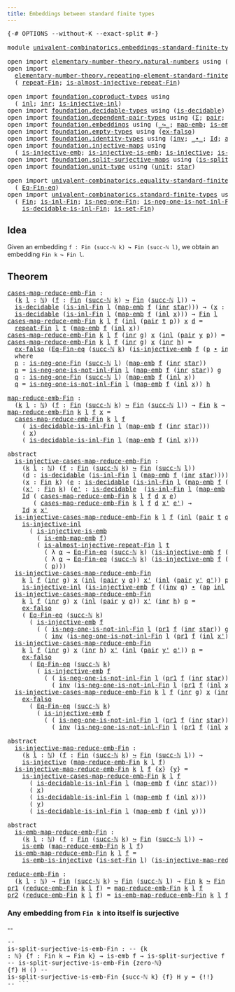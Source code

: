 ```yaml
---
title: Embeddings between standard finite types
---
```


<pre class="Agda"><a id="66" class="Symbol">{-#</a> <a id="70" class="Keyword">OPTIONS</a> <a id="78" class="Pragma">--without-K</a> <a id="90" class="Pragma">--exact-split</a> <a id="104" class="Symbol">#-}</a>

<a id="109" class="Keyword">module</a> <a id="116" href="univalent-combinatorics.embeddings-standard-finite-types.html" class="Module">univalent-combinatorics.embeddings-standard-finite-types</a> <a id="173" class="Keyword">where</a>

<a id="180" class="Keyword">open</a> <a id="185" class="Keyword">import</a> <a id="192" href="elementary-number-theory.natural-numbers.html" class="Module">elementary-number-theory.natural-numbers</a> <a id="233" class="Keyword">using</a> <a id="239" class="Symbol">(</a><a id="240" href="elementary-number-theory.natural-numbers.html#1548" class="Datatype">ℕ</a><a id="241" class="Symbol">;</a> <a id="243" href="elementary-number-theory.natural-numbers.html#1569" class="InductiveConstructor">zero-ℕ</a><a id="249" class="Symbol">;</a> <a id="251" href="elementary-number-theory.natural-numbers.html#1582" class="InductiveConstructor">succ-ℕ</a><a id="257" class="Symbol">)</a>
<a id="259" class="Keyword">open</a> <a id="264" class="Keyword">import</a>
  <a id="273" href="elementary-number-theory.repeating-element-standard-finite-type.html" class="Module">elementary-number-theory.repeating-element-standard-finite-type</a> <a id="337" class="Keyword">using</a>
  <a id="345" class="Symbol">(</a> <a id="347" href="elementary-number-theory.repeating-element-standard-finite-type.html#724" class="Function">repeat-Fin</a><a id="357" class="Symbol">;</a> <a id="359" href="elementary-number-theory.repeating-element-standard-finite-type.html#1011" class="Function">is-almost-injective-repeat-Fin</a><a id="389" class="Symbol">)</a>

<a id="392" class="Keyword">open</a> <a id="397" class="Keyword">import</a> <a id="404" href="foundation.coproduct-types.html" class="Module">foundation.coproduct-types</a> <a id="431" class="Keyword">using</a>
  <a id="439" class="Symbol">(</a> <a id="441" href="foundation.coproduct-types.html#1249" class="InductiveConstructor">inl</a><a id="444" class="Symbol">;</a> <a id="446" href="foundation.coproduct-types.html#1267" class="InductiveConstructor">inr</a><a id="449" class="Symbol">;</a> <a id="451" href="foundation.coproduct-types.html#2375" class="Function">is-injective-inl</a><a id="467" class="Symbol">)</a>
<a id="469" class="Keyword">open</a> <a id="474" class="Keyword">import</a> <a id="481" href="foundation.decidable-types.html" class="Module">foundation.decidable-types</a> <a id="508" class="Keyword">using</a> <a id="514" class="Symbol">(</a><a id="515" href="foundation.decidable-types.html#1915" class="Function">is-decidable</a><a id="527" class="Symbol">)</a>
<a id="529" class="Keyword">open</a> <a id="534" class="Keyword">import</a> <a id="541" href="foundation.dependent-pair-types.html" class="Module">foundation.dependent-pair-types</a> <a id="573" class="Keyword">using</a> <a id="579" class="Symbol">(</a><a id="580" href="foundation-core.dependent-pair-types.html#515" class="Record">Σ</a><a id="581" class="Symbol">;</a> <a id="583" href="foundation-core.dependent-pair-types.html#588" class="InductiveConstructor">pair</a><a id="587" class="Symbol">;</a> <a id="589" href="foundation-core.dependent-pair-types.html#605" class="Field">pr1</a><a id="592" class="Symbol">;</a> <a id="594" href="foundation-core.dependent-pair-types.html#617" class="Field">pr2</a><a id="597" class="Symbol">)</a>
<a id="599" class="Keyword">open</a> <a id="604" class="Keyword">import</a> <a id="611" href="foundation.embeddings.html" class="Module">foundation.embeddings</a> <a id="633" class="Keyword">using</a> <a id="639" class="Symbol">(</a><a id="640" href="foundation-core.embeddings.html#1074" class="Function Operator">_↪_</a><a id="643" class="Symbol">;</a> <a id="645" href="foundation-core.embeddings.html#1217" class="Function">map-emb</a><a id="652" class="Symbol">;</a> <a id="654" href="foundation-core.embeddings.html#1264" class="Function">is-emb-map-emb</a><a id="668" class="Symbol">;</a> <a id="670" href="foundation-core.embeddings.html#992" class="Function">is-emb</a><a id="676" class="Symbol">)</a>
<a id="678" class="Keyword">open</a> <a id="683" class="Keyword">import</a> <a id="690" href="foundation.empty-types.html" class="Module">foundation.empty-types</a> <a id="713" class="Keyword">using</a> <a id="719" class="Symbol">(</a><a id="720" href="foundation-core.empty-types.html#1160" class="Function">ex-falso</a><a id="728" class="Symbol">)</a>
<a id="730" class="Keyword">open</a> <a id="735" class="Keyword">import</a> <a id="742" href="foundation.identity-types.html" class="Module">foundation.identity-types</a> <a id="768" class="Keyword">using</a> <a id="774" class="Symbol">(</a><a id="775" href="foundation-core.identity-types.html#2729" class="Function">inv</a><a id="778" class="Symbol">;</a> <a id="780" href="foundation-core.identity-types.html#2425" class="Function Operator">_∙_</a><a id="783" class="Symbol">;</a> <a id="785" href="foundation-core.identity-types.html#1767" class="Datatype">Id</a><a id="787" class="Symbol">;</a> <a id="789" href="foundation-core.identity-types.html#4003" class="Function">ap</a><a id="791" class="Symbol">)</a>
<a id="793" class="Keyword">open</a> <a id="798" class="Keyword">import</a> <a id="805" href="foundation.injective-maps.html" class="Module">foundation.injective-maps</a> <a id="831" class="Keyword">using</a>
  <a id="839" class="Symbol">(</a> <a id="841" href="foundation.injective-maps.html#3927" class="Function">is-injective-emb</a><a id="857" class="Symbol">;</a> <a id="859" href="foundation.injective-maps.html#3789" class="Function">is-injective-is-emb</a><a id="878" class="Symbol">;</a> <a id="880" href="foundation.injective-maps.html#1453" class="Function">is-injective</a><a id="892" class="Symbol">;</a> <a id="894" href="foundation.injective-maps.html#4730" class="Function">is-emb-is-injective</a><a id="913" class="Symbol">)</a>
<a id="915" class="Keyword">open</a> <a id="920" class="Keyword">import</a> <a id="927" href="foundation.split-surjective-maps.html" class="Module">foundation.split-surjective-maps</a> <a id="960" class="Keyword">using</a> <a id="966" class="Symbol">(</a><a id="967" href="foundation.split-surjective-maps.html#983" class="Function">is-split-surjective</a><a id="986" class="Symbol">)</a>
<a id="988" class="Keyword">open</a> <a id="993" class="Keyword">import</a> <a id="1000" href="foundation.unit-type.html" class="Module">foundation.unit-type</a> <a id="1021" class="Keyword">using</a> <a id="1027" class="Symbol">(</a><a id="1028" href="foundation.unit-type.html#1084" class="Datatype">unit</a><a id="1032" class="Symbol">;</a> <a id="1034" href="foundation.unit-type.html#1108" class="InductiveConstructor">star</a><a id="1038" class="Symbol">)</a>

<a id="1041" class="Keyword">open</a> <a id="1046" class="Keyword">import</a> <a id="1053" href="univalent-combinatorics.equality-standard-finite-types.html" class="Module">univalent-combinatorics.equality-standard-finite-types</a> <a id="1108" class="Keyword">using</a>
  <a id="1116" class="Symbol">(</a> <a id="1118" href="univalent-combinatorics.equality-standard-finite-types.html#2358" class="Function">Eq-Fin-eq</a><a id="1127" class="Symbol">)</a>
<a id="1129" class="Keyword">open</a> <a id="1134" class="Keyword">import</a> <a id="1141" href="univalent-combinatorics.standard-finite-types.html" class="Module">univalent-combinatorics.standard-finite-types</a> <a id="1187" class="Keyword">using</a>
  <a id="1195" class="Symbol">(</a> <a id="1197" href="univalent-combinatorics.standard-finite-types.html#2392" class="Function">Fin</a><a id="1200" class="Symbol">;</a> <a id="1202" href="univalent-combinatorics.standard-finite-types.html#2982" class="Function">is-inl-Fin</a><a id="1212" class="Symbol">;</a> <a id="1214" href="univalent-combinatorics.standard-finite-types.html#2776" class="Function">is-neg-one-Fin</a><a id="1228" class="Symbol">;</a> <a id="1230" href="univalent-combinatorics.standard-finite-types.html#3080" class="Function">is-neg-one-is-not-inl-Fin</a><a id="1255" class="Symbol">;</a>
    <a id="1261" href="univalent-combinatorics.standard-finite-types.html#3801" class="Function">is-decidable-is-inl-Fin</a><a id="1284" class="Symbol">;</a> <a id="1286" href="univalent-combinatorics.standard-finite-types.html#2441" class="Function">is-set-Fin</a><a id="1296" class="Symbol">)</a>
</pre>
## Idea

Given an embedding `f : Fin (succ-ℕ k) ↪ Fin (succ-ℕ l)`, we obtain an embedding `Fin k ↪ Fin l`.

## Theorem

<pre class="Agda"><a id="cases-map-reduce-emb-Fin"></a><a id="1431" href="univalent-combinatorics.embeddings-standard-finite-types.html#1431" class="Function">cases-map-reduce-emb-Fin</a> <a id="1456" class="Symbol">:</a>
  <a id="1460" class="Symbol">(</a><a id="1461" href="univalent-combinatorics.embeddings-standard-finite-types.html#1461" class="Bound">k</a> <a id="1463" href="univalent-combinatorics.embeddings-standard-finite-types.html#1463" class="Bound">l</a> <a id="1465" class="Symbol">:</a> <a id="1467" href="elementary-number-theory.natural-numbers.html#1548" class="Datatype">ℕ</a><a id="1468" class="Symbol">)</a> <a id="1470" class="Symbol">(</a><a id="1471" href="univalent-combinatorics.embeddings-standard-finite-types.html#1471" class="Bound">f</a> <a id="1473" class="Symbol">:</a> <a id="1475" href="univalent-combinatorics.standard-finite-types.html#2392" class="Function">Fin</a> <a id="1479" class="Symbol">(</a><a id="1480" href="elementary-number-theory.natural-numbers.html#1582" class="InductiveConstructor">succ-ℕ</a> <a id="1487" href="univalent-combinatorics.embeddings-standard-finite-types.html#1461" class="Bound">k</a><a id="1488" class="Symbol">)</a> <a id="1490" href="foundation-core.embeddings.html#1074" class="Function Operator">↪</a> <a id="1492" href="univalent-combinatorics.standard-finite-types.html#2392" class="Function">Fin</a> <a id="1496" class="Symbol">(</a><a id="1497" href="elementary-number-theory.natural-numbers.html#1582" class="InductiveConstructor">succ-ℕ</a> <a id="1504" href="univalent-combinatorics.embeddings-standard-finite-types.html#1463" class="Bound">l</a><a id="1505" class="Symbol">))</a> <a id="1508" class="Symbol">→</a>
  <a id="1512" href="foundation.decidable-types.html#1915" class="Function">is-decidable</a> <a id="1525" class="Symbol">(</a><a id="1526" href="univalent-combinatorics.standard-finite-types.html#2982" class="Function">is-inl-Fin</a> <a id="1537" href="univalent-combinatorics.embeddings-standard-finite-types.html#1463" class="Bound">l</a> <a id="1539" class="Symbol">(</a><a id="1540" href="foundation-core.embeddings.html#1217" class="Function">map-emb</a> <a id="1548" href="univalent-combinatorics.embeddings-standard-finite-types.html#1471" class="Bound">f</a> <a id="1550" class="Symbol">(</a><a id="1551" href="foundation.coproduct-types.html#1267" class="InductiveConstructor">inr</a> <a id="1555" href="foundation.unit-type.html#1108" class="InductiveConstructor">star</a><a id="1559" class="Symbol">)))</a> <a id="1563" class="Symbol">→</a> <a id="1565" class="Symbol">(</a><a id="1566" href="univalent-combinatorics.embeddings-standard-finite-types.html#1566" class="Bound">x</a> <a id="1568" class="Symbol">:</a> <a id="1570" href="univalent-combinatorics.standard-finite-types.html#2392" class="Function">Fin</a> <a id="1574" href="univalent-combinatorics.embeddings-standard-finite-types.html#1461" class="Bound">k</a><a id="1575" class="Symbol">)</a> <a id="1577" class="Symbol">→</a>
  <a id="1581" href="foundation.decidable-types.html#1915" class="Function">is-decidable</a> <a id="1594" class="Symbol">(</a><a id="1595" href="univalent-combinatorics.standard-finite-types.html#2982" class="Function">is-inl-Fin</a> <a id="1606" href="univalent-combinatorics.embeddings-standard-finite-types.html#1463" class="Bound">l</a> <a id="1608" class="Symbol">(</a><a id="1609" href="foundation-core.embeddings.html#1217" class="Function">map-emb</a> <a id="1617" href="univalent-combinatorics.embeddings-standard-finite-types.html#1471" class="Bound">f</a> <a id="1619" class="Symbol">(</a><a id="1620" href="foundation.coproduct-types.html#1249" class="InductiveConstructor">inl</a> <a id="1624" href="univalent-combinatorics.embeddings-standard-finite-types.html#1566" class="Bound">x</a><a id="1625" class="Symbol">)))</a> <a id="1629" class="Symbol">→</a> <a id="1631" href="univalent-combinatorics.standard-finite-types.html#2392" class="Function">Fin</a> <a id="1635" href="univalent-combinatorics.embeddings-standard-finite-types.html#1463" class="Bound">l</a>
<a id="1637" href="univalent-combinatorics.embeddings-standard-finite-types.html#1431" class="Function">cases-map-reduce-emb-Fin</a> <a id="1662" href="univalent-combinatorics.embeddings-standard-finite-types.html#1662" class="Bound">k</a> <a id="1664" href="univalent-combinatorics.embeddings-standard-finite-types.html#1664" class="Bound">l</a> <a id="1666" href="univalent-combinatorics.embeddings-standard-finite-types.html#1666" class="Bound">f</a> <a id="1668" class="Symbol">(</a><a id="1669" href="foundation.coproduct-types.html#1249" class="InductiveConstructor">inl</a> <a id="1673" class="Symbol">(</a><a id="1674" href="foundation-core.dependent-pair-types.html#588" class="InductiveConstructor">pair</a> <a id="1679" href="univalent-combinatorics.embeddings-standard-finite-types.html#1679" class="Bound">t</a> <a id="1681" href="univalent-combinatorics.embeddings-standard-finite-types.html#1681" class="Bound">p</a><a id="1682" class="Symbol">))</a> <a id="1685" href="univalent-combinatorics.embeddings-standard-finite-types.html#1685" class="Bound">x</a> <a id="1687" href="univalent-combinatorics.embeddings-standard-finite-types.html#1687" class="Bound">d</a> <a id="1689" class="Symbol">=</a>
  <a id="1693" href="elementary-number-theory.repeating-element-standard-finite-type.html#724" class="Function">repeat-Fin</a> <a id="1704" href="univalent-combinatorics.embeddings-standard-finite-types.html#1664" class="Bound">l</a> <a id="1706" href="univalent-combinatorics.embeddings-standard-finite-types.html#1679" class="Bound">t</a> <a id="1708" class="Symbol">(</a><a id="1709" href="foundation-core.embeddings.html#1217" class="Function">map-emb</a> <a id="1717" href="univalent-combinatorics.embeddings-standard-finite-types.html#1666" class="Bound">f</a> <a id="1719" class="Symbol">(</a><a id="1720" href="foundation.coproduct-types.html#1249" class="InductiveConstructor">inl</a> <a id="1724" href="univalent-combinatorics.embeddings-standard-finite-types.html#1685" class="Bound">x</a><a id="1725" class="Symbol">))</a>
<a id="1728" href="univalent-combinatorics.embeddings-standard-finite-types.html#1431" class="Function">cases-map-reduce-emb-Fin</a> <a id="1753" href="univalent-combinatorics.embeddings-standard-finite-types.html#1753" class="Bound">k</a> <a id="1755" href="univalent-combinatorics.embeddings-standard-finite-types.html#1755" class="Bound">l</a> <a id="1757" href="univalent-combinatorics.embeddings-standard-finite-types.html#1757" class="Bound">f</a> <a id="1759" class="Symbol">(</a><a id="1760" href="foundation.coproduct-types.html#1267" class="InductiveConstructor">inr</a> <a id="1764" href="univalent-combinatorics.embeddings-standard-finite-types.html#1764" class="Bound">g</a><a id="1765" class="Symbol">)</a> <a id="1767" href="univalent-combinatorics.embeddings-standard-finite-types.html#1767" class="Bound">x</a> <a id="1769" class="Symbol">(</a><a id="1770" href="foundation.coproduct-types.html#1249" class="InductiveConstructor">inl</a> <a id="1774" class="Symbol">(</a><a id="1775" href="foundation-core.dependent-pair-types.html#588" class="InductiveConstructor">pair</a> <a id="1780" href="univalent-combinatorics.embeddings-standard-finite-types.html#1780" class="Bound">y</a> <a id="1782" href="univalent-combinatorics.embeddings-standard-finite-types.html#1782" class="Bound">p</a><a id="1783" class="Symbol">))</a> <a id="1786" class="Symbol">=</a> <a id="1788" href="univalent-combinatorics.embeddings-standard-finite-types.html#1780" class="Bound">y</a>
<a id="1790" href="univalent-combinatorics.embeddings-standard-finite-types.html#1431" class="Function">cases-map-reduce-emb-Fin</a> <a id="1815" href="univalent-combinatorics.embeddings-standard-finite-types.html#1815" class="Bound">k</a> <a id="1817" href="univalent-combinatorics.embeddings-standard-finite-types.html#1817" class="Bound">l</a> <a id="1819" href="univalent-combinatorics.embeddings-standard-finite-types.html#1819" class="Bound">f</a> <a id="1821" class="Symbol">(</a><a id="1822" href="foundation.coproduct-types.html#1267" class="InductiveConstructor">inr</a> <a id="1826" href="univalent-combinatorics.embeddings-standard-finite-types.html#1826" class="Bound">g</a><a id="1827" class="Symbol">)</a> <a id="1829" href="univalent-combinatorics.embeddings-standard-finite-types.html#1829" class="Bound">x</a> <a id="1831" class="Symbol">(</a><a id="1832" href="foundation.coproduct-types.html#1267" class="InductiveConstructor">inr</a> <a id="1836" href="univalent-combinatorics.embeddings-standard-finite-types.html#1836" class="Bound">h</a><a id="1837" class="Symbol">)</a> <a id="1839" class="Symbol">=</a>
  <a id="1843" href="foundation-core.empty-types.html#1160" class="Function">ex-falso</a> <a id="1852" class="Symbol">(</a><a id="1853" href="univalent-combinatorics.equality-standard-finite-types.html#2358" class="Function">Eq-Fin-eq</a> <a id="1863" class="Symbol">(</a><a id="1864" href="elementary-number-theory.natural-numbers.html#1582" class="InductiveConstructor">succ-ℕ</a> <a id="1871" href="univalent-combinatorics.embeddings-standard-finite-types.html#1815" class="Bound">k</a><a id="1872" class="Symbol">)</a> <a id="1874" class="Symbol">(</a><a id="1875" href="foundation.injective-maps.html#3927" class="Function">is-injective-emb</a> <a id="1892" href="univalent-combinatorics.embeddings-standard-finite-types.html#1819" class="Bound">f</a> <a id="1894" class="Symbol">(</a><a id="1895" href="univalent-combinatorics.embeddings-standard-finite-types.html#1918" class="Function">p</a> <a id="1897" href="foundation-core.identity-types.html#2425" class="Function Operator">∙</a> <a id="1899" href="foundation-core.identity-types.html#2729" class="Function">inv</a> <a id="1903" href="univalent-combinatorics.embeddings-standard-finite-types.html#2032" class="Function">q</a><a id="1904" class="Symbol">)))</a>
  <a id="1910" class="Keyword">where</a>
  <a id="1918" href="univalent-combinatorics.embeddings-standard-finite-types.html#1918" class="Function">p</a> <a id="1920" class="Symbol">:</a> <a id="1922" href="univalent-combinatorics.standard-finite-types.html#2776" class="Function">is-neg-one-Fin</a> <a id="1937" class="Symbol">(</a><a id="1938" href="elementary-number-theory.natural-numbers.html#1582" class="InductiveConstructor">succ-ℕ</a> <a id="1945" href="univalent-combinatorics.embeddings-standard-finite-types.html#1817" class="Bound">l</a><a id="1946" class="Symbol">)</a> <a id="1948" class="Symbol">(</a><a id="1949" href="foundation-core.embeddings.html#1217" class="Function">map-emb</a> <a id="1957" href="univalent-combinatorics.embeddings-standard-finite-types.html#1819" class="Bound">f</a> <a id="1959" class="Symbol">(</a><a id="1960" href="foundation.coproduct-types.html#1267" class="InductiveConstructor">inr</a> <a id="1964" href="foundation.unit-type.html#1108" class="InductiveConstructor">star</a><a id="1968" class="Symbol">))</a>
  <a id="1973" href="univalent-combinatorics.embeddings-standard-finite-types.html#1918" class="Function">p</a> <a id="1975" class="Symbol">=</a> <a id="1977" href="univalent-combinatorics.standard-finite-types.html#3080" class="Function">is-neg-one-is-not-inl-Fin</a> <a id="2003" href="univalent-combinatorics.embeddings-standard-finite-types.html#1817" class="Bound">l</a> <a id="2005" class="Symbol">(</a><a id="2006" href="foundation-core.embeddings.html#1217" class="Function">map-emb</a> <a id="2014" href="univalent-combinatorics.embeddings-standard-finite-types.html#1819" class="Bound">f</a> <a id="2016" class="Symbol">(</a><a id="2017" href="foundation.coproduct-types.html#1267" class="InductiveConstructor">inr</a> <a id="2021" href="foundation.unit-type.html#1108" class="InductiveConstructor">star</a><a id="2025" class="Symbol">))</a> <a id="2028" href="univalent-combinatorics.embeddings-standard-finite-types.html#1826" class="Bound">g</a>
  <a id="2032" href="univalent-combinatorics.embeddings-standard-finite-types.html#2032" class="Function">q</a> <a id="2034" class="Symbol">:</a> <a id="2036" href="univalent-combinatorics.standard-finite-types.html#2776" class="Function">is-neg-one-Fin</a> <a id="2051" class="Symbol">(</a><a id="2052" href="elementary-number-theory.natural-numbers.html#1582" class="InductiveConstructor">succ-ℕ</a> <a id="2059" href="univalent-combinatorics.embeddings-standard-finite-types.html#1817" class="Bound">l</a><a id="2060" class="Symbol">)</a> <a id="2062" class="Symbol">(</a><a id="2063" href="foundation-core.embeddings.html#1217" class="Function">map-emb</a> <a id="2071" href="univalent-combinatorics.embeddings-standard-finite-types.html#1819" class="Bound">f</a> <a id="2073" class="Symbol">(</a><a id="2074" href="foundation.coproduct-types.html#1249" class="InductiveConstructor">inl</a> <a id="2078" href="univalent-combinatorics.embeddings-standard-finite-types.html#1829" class="Bound">x</a><a id="2079" class="Symbol">))</a>
  <a id="2084" href="univalent-combinatorics.embeddings-standard-finite-types.html#2032" class="Function">q</a> <a id="2086" class="Symbol">=</a> <a id="2088" href="univalent-combinatorics.standard-finite-types.html#3080" class="Function">is-neg-one-is-not-inl-Fin</a> <a id="2114" href="univalent-combinatorics.embeddings-standard-finite-types.html#1817" class="Bound">l</a> <a id="2116" class="Symbol">(</a><a id="2117" href="foundation-core.embeddings.html#1217" class="Function">map-emb</a> <a id="2125" href="univalent-combinatorics.embeddings-standard-finite-types.html#1819" class="Bound">f</a> <a id="2127" class="Symbol">(</a><a id="2128" href="foundation.coproduct-types.html#1249" class="InductiveConstructor">inl</a> <a id="2132" href="univalent-combinatorics.embeddings-standard-finite-types.html#1829" class="Bound">x</a><a id="2133" class="Symbol">))</a> <a id="2136" href="univalent-combinatorics.embeddings-standard-finite-types.html#1836" class="Bound">h</a>

<a id="map-reduce-emb-Fin"></a><a id="2139" href="univalent-combinatorics.embeddings-standard-finite-types.html#2139" class="Function">map-reduce-emb-Fin</a> <a id="2158" class="Symbol">:</a>
  <a id="2162" class="Symbol">(</a><a id="2163" href="univalent-combinatorics.embeddings-standard-finite-types.html#2163" class="Bound">k</a> <a id="2165" href="univalent-combinatorics.embeddings-standard-finite-types.html#2165" class="Bound">l</a> <a id="2167" class="Symbol">:</a> <a id="2169" href="elementary-number-theory.natural-numbers.html#1548" class="Datatype">ℕ</a><a id="2170" class="Symbol">)</a> <a id="2172" class="Symbol">(</a><a id="2173" href="univalent-combinatorics.embeddings-standard-finite-types.html#2173" class="Bound">f</a> <a id="2175" class="Symbol">:</a> <a id="2177" href="univalent-combinatorics.standard-finite-types.html#2392" class="Function">Fin</a> <a id="2181" class="Symbol">(</a><a id="2182" href="elementary-number-theory.natural-numbers.html#1582" class="InductiveConstructor">succ-ℕ</a> <a id="2189" href="univalent-combinatorics.embeddings-standard-finite-types.html#2163" class="Bound">k</a><a id="2190" class="Symbol">)</a> <a id="2192" href="foundation-core.embeddings.html#1074" class="Function Operator">↪</a> <a id="2194" href="univalent-combinatorics.standard-finite-types.html#2392" class="Function">Fin</a> <a id="2198" class="Symbol">(</a><a id="2199" href="elementary-number-theory.natural-numbers.html#1582" class="InductiveConstructor">succ-ℕ</a> <a id="2206" href="univalent-combinatorics.embeddings-standard-finite-types.html#2165" class="Bound">l</a><a id="2207" class="Symbol">))</a> <a id="2210" class="Symbol">→</a> <a id="2212" href="univalent-combinatorics.standard-finite-types.html#2392" class="Function">Fin</a> <a id="2216" href="univalent-combinatorics.embeddings-standard-finite-types.html#2163" class="Bound">k</a> <a id="2218" class="Symbol">→</a> <a id="2220" href="univalent-combinatorics.standard-finite-types.html#2392" class="Function">Fin</a> <a id="2224" href="univalent-combinatorics.embeddings-standard-finite-types.html#2165" class="Bound">l</a>
<a id="2226" href="univalent-combinatorics.embeddings-standard-finite-types.html#2139" class="Function">map-reduce-emb-Fin</a> <a id="2245" href="univalent-combinatorics.embeddings-standard-finite-types.html#2245" class="Bound">k</a> <a id="2247" href="univalent-combinatorics.embeddings-standard-finite-types.html#2247" class="Bound">l</a> <a id="2249" href="univalent-combinatorics.embeddings-standard-finite-types.html#2249" class="Bound">f</a> <a id="2251" href="univalent-combinatorics.embeddings-standard-finite-types.html#2251" class="Bound">x</a> <a id="2253" class="Symbol">=</a>
  <a id="2257" href="univalent-combinatorics.embeddings-standard-finite-types.html#1431" class="Function">cases-map-reduce-emb-Fin</a> <a id="2282" href="univalent-combinatorics.embeddings-standard-finite-types.html#2245" class="Bound">k</a> <a id="2284" href="univalent-combinatorics.embeddings-standard-finite-types.html#2247" class="Bound">l</a> <a id="2286" href="univalent-combinatorics.embeddings-standard-finite-types.html#2249" class="Bound">f</a>
    <a id="2292" class="Symbol">(</a> <a id="2294" href="univalent-combinatorics.standard-finite-types.html#3801" class="Function">is-decidable-is-inl-Fin</a> <a id="2318" href="univalent-combinatorics.embeddings-standard-finite-types.html#2247" class="Bound">l</a> <a id="2320" class="Symbol">(</a><a id="2321" href="foundation-core.embeddings.html#1217" class="Function">map-emb</a> <a id="2329" href="univalent-combinatorics.embeddings-standard-finite-types.html#2249" class="Bound">f</a> <a id="2331" class="Symbol">(</a><a id="2332" href="foundation.coproduct-types.html#1267" class="InductiveConstructor">inr</a> <a id="2336" href="foundation.unit-type.html#1108" class="InductiveConstructor">star</a><a id="2340" class="Symbol">)))</a>
    <a id="2348" class="Symbol">(</a> <a id="2350" href="univalent-combinatorics.embeddings-standard-finite-types.html#2251" class="Bound">x</a><a id="2351" class="Symbol">)</a>
    <a id="2357" class="Symbol">(</a> <a id="2359" href="univalent-combinatorics.standard-finite-types.html#3801" class="Function">is-decidable-is-inl-Fin</a> <a id="2383" href="univalent-combinatorics.embeddings-standard-finite-types.html#2247" class="Bound">l</a> <a id="2385" class="Symbol">(</a><a id="2386" href="foundation-core.embeddings.html#1217" class="Function">map-emb</a> <a id="2394" href="univalent-combinatorics.embeddings-standard-finite-types.html#2249" class="Bound">f</a> <a id="2396" class="Symbol">(</a><a id="2397" href="foundation.coproduct-types.html#1249" class="InductiveConstructor">inl</a> <a id="2401" href="univalent-combinatorics.embeddings-standard-finite-types.html#2251" class="Bound">x</a><a id="2402" class="Symbol">)))</a>

<a id="2407" class="Keyword">abstract</a>
  <a id="is-injective-cases-map-reduce-emb-Fin"></a><a id="2418" href="univalent-combinatorics.embeddings-standard-finite-types.html#2418" class="Function">is-injective-cases-map-reduce-emb-Fin</a> <a id="2456" class="Symbol">:</a>
    <a id="2462" class="Symbol">(</a><a id="2463" href="univalent-combinatorics.embeddings-standard-finite-types.html#2463" class="Bound">k</a> <a id="2465" href="univalent-combinatorics.embeddings-standard-finite-types.html#2465" class="Bound">l</a> <a id="2467" class="Symbol">:</a> <a id="2469" href="elementary-number-theory.natural-numbers.html#1548" class="Datatype">ℕ</a><a id="2470" class="Symbol">)</a> <a id="2472" class="Symbol">(</a><a id="2473" href="univalent-combinatorics.embeddings-standard-finite-types.html#2473" class="Bound">f</a> <a id="2475" class="Symbol">:</a> <a id="2477" href="univalent-combinatorics.standard-finite-types.html#2392" class="Function">Fin</a> <a id="2481" class="Symbol">(</a><a id="2482" href="elementary-number-theory.natural-numbers.html#1582" class="InductiveConstructor">succ-ℕ</a> <a id="2489" href="univalent-combinatorics.embeddings-standard-finite-types.html#2463" class="Bound">k</a><a id="2490" class="Symbol">)</a> <a id="2492" href="foundation-core.embeddings.html#1074" class="Function Operator">↪</a> <a id="2494" href="univalent-combinatorics.standard-finite-types.html#2392" class="Function">Fin</a> <a id="2498" class="Symbol">(</a><a id="2499" href="elementary-number-theory.natural-numbers.html#1582" class="InductiveConstructor">succ-ℕ</a> <a id="2506" href="univalent-combinatorics.embeddings-standard-finite-types.html#2465" class="Bound">l</a><a id="2507" class="Symbol">))</a>
    <a id="2514" class="Symbol">(</a><a id="2515" href="univalent-combinatorics.embeddings-standard-finite-types.html#2515" class="Bound">d</a> <a id="2517" class="Symbol">:</a> <a id="2519" href="foundation.decidable-types.html#1915" class="Function">is-decidable</a> <a id="2532" class="Symbol">(</a><a id="2533" href="univalent-combinatorics.standard-finite-types.html#2982" class="Function">is-inl-Fin</a> <a id="2544" href="univalent-combinatorics.embeddings-standard-finite-types.html#2465" class="Bound">l</a> <a id="2546" class="Symbol">(</a><a id="2547" href="foundation-core.embeddings.html#1217" class="Function">map-emb</a> <a id="2555" href="univalent-combinatorics.embeddings-standard-finite-types.html#2473" class="Bound">f</a> <a id="2557" class="Symbol">(</a><a id="2558" href="foundation.coproduct-types.html#1267" class="InductiveConstructor">inr</a> <a id="2562" href="foundation.unit-type.html#1108" class="InductiveConstructor">star</a><a id="2566" class="Symbol">))))</a>
    <a id="2575" class="Symbol">(</a><a id="2576" href="univalent-combinatorics.embeddings-standard-finite-types.html#2576" class="Bound">x</a> <a id="2578" class="Symbol">:</a> <a id="2580" href="univalent-combinatorics.standard-finite-types.html#2392" class="Function">Fin</a> <a id="2584" href="univalent-combinatorics.embeddings-standard-finite-types.html#2463" class="Bound">k</a><a id="2585" class="Symbol">)</a> <a id="2587" class="Symbol">(</a><a id="2588" href="univalent-combinatorics.embeddings-standard-finite-types.html#2588" class="Bound">e</a> <a id="2590" class="Symbol">:</a> <a id="2592" href="foundation.decidable-types.html#1915" class="Function">is-decidable</a> <a id="2605" class="Symbol">(</a><a id="2606" href="univalent-combinatorics.standard-finite-types.html#2982" class="Function">is-inl-Fin</a> <a id="2617" href="univalent-combinatorics.embeddings-standard-finite-types.html#2465" class="Bound">l</a> <a id="2619" class="Symbol">(</a><a id="2620" href="foundation-core.embeddings.html#1217" class="Function">map-emb</a> <a id="2628" href="univalent-combinatorics.embeddings-standard-finite-types.html#2473" class="Bound">f</a> <a id="2630" class="Symbol">(</a><a id="2631" href="foundation.coproduct-types.html#1249" class="InductiveConstructor">inl</a> <a id="2635" href="univalent-combinatorics.embeddings-standard-finite-types.html#2576" class="Bound">x</a><a id="2636" class="Symbol">))))</a>
    <a id="2645" class="Symbol">(</a><a id="2646" href="univalent-combinatorics.embeddings-standard-finite-types.html#2646" class="Bound">x&#39;</a> <a id="2649" class="Symbol">:</a> <a id="2651" href="univalent-combinatorics.standard-finite-types.html#2392" class="Function">Fin</a> <a id="2655" href="univalent-combinatorics.embeddings-standard-finite-types.html#2463" class="Bound">k</a><a id="2656" class="Symbol">)</a> <a id="2658" class="Symbol">(</a><a id="2659" href="univalent-combinatorics.embeddings-standard-finite-types.html#2659" class="Bound">e&#39;</a> <a id="2662" class="Symbol">:</a> <a id="2664" href="foundation.decidable-types.html#1915" class="Function">is-decidable</a>  <a id="2678" class="Symbol">(</a><a id="2679" href="univalent-combinatorics.standard-finite-types.html#2982" class="Function">is-inl-Fin</a> <a id="2690" href="univalent-combinatorics.embeddings-standard-finite-types.html#2465" class="Bound">l</a> <a id="2692" class="Symbol">(</a><a id="2693" href="foundation-core.embeddings.html#1217" class="Function">map-emb</a> <a id="2701" href="univalent-combinatorics.embeddings-standard-finite-types.html#2473" class="Bound">f</a> <a id="2703" class="Symbol">(</a><a id="2704" href="foundation.coproduct-types.html#1249" class="InductiveConstructor">inl</a> <a id="2708" href="univalent-combinatorics.embeddings-standard-finite-types.html#2646" class="Bound">x&#39;</a><a id="2710" class="Symbol">))))</a> <a id="2715" class="Symbol">→</a>
    <a id="2721" href="foundation-core.identity-types.html#1767" class="Datatype">Id</a> <a id="2724" class="Symbol">(</a> <a id="2726" href="univalent-combinatorics.embeddings-standard-finite-types.html#1431" class="Function">cases-map-reduce-emb-Fin</a> <a id="2751" href="univalent-combinatorics.embeddings-standard-finite-types.html#2463" class="Bound">k</a> <a id="2753" href="univalent-combinatorics.embeddings-standard-finite-types.html#2465" class="Bound">l</a> <a id="2755" href="univalent-combinatorics.embeddings-standard-finite-types.html#2473" class="Bound">f</a> <a id="2757" href="univalent-combinatorics.embeddings-standard-finite-types.html#2515" class="Bound">d</a> <a id="2759" href="univalent-combinatorics.embeddings-standard-finite-types.html#2576" class="Bound">x</a> <a id="2761" href="univalent-combinatorics.embeddings-standard-finite-types.html#2588" class="Bound">e</a><a id="2762" class="Symbol">)</a>
       <a id="2771" class="Symbol">(</a> <a id="2773" href="univalent-combinatorics.embeddings-standard-finite-types.html#1431" class="Function">cases-map-reduce-emb-Fin</a> <a id="2798" href="univalent-combinatorics.embeddings-standard-finite-types.html#2463" class="Bound">k</a> <a id="2800" href="univalent-combinatorics.embeddings-standard-finite-types.html#2465" class="Bound">l</a> <a id="2802" href="univalent-combinatorics.embeddings-standard-finite-types.html#2473" class="Bound">f</a> <a id="2804" href="univalent-combinatorics.embeddings-standard-finite-types.html#2515" class="Bound">d</a> <a id="2806" href="univalent-combinatorics.embeddings-standard-finite-types.html#2646" class="Bound">x&#39;</a> <a id="2809" href="univalent-combinatorics.embeddings-standard-finite-types.html#2659" class="Bound">e&#39;</a><a id="2811" class="Symbol">)</a> <a id="2813" class="Symbol">→</a>
    <a id="2819" href="foundation-core.identity-types.html#1767" class="Datatype">Id</a> <a id="2822" href="univalent-combinatorics.embeddings-standard-finite-types.html#2576" class="Bound">x</a> <a id="2824" href="univalent-combinatorics.embeddings-standard-finite-types.html#2646" class="Bound">x&#39;</a>
  <a id="2829" href="univalent-combinatorics.embeddings-standard-finite-types.html#2418" class="Function">is-injective-cases-map-reduce-emb-Fin</a> <a id="2867" href="univalent-combinatorics.embeddings-standard-finite-types.html#2867" class="Bound">k</a> <a id="2869" href="univalent-combinatorics.embeddings-standard-finite-types.html#2869" class="Bound">l</a> <a id="2871" href="univalent-combinatorics.embeddings-standard-finite-types.html#2871" class="Bound">f</a> <a id="2873" class="Symbol">(</a><a id="2874" href="foundation.coproduct-types.html#1249" class="InductiveConstructor">inl</a> <a id="2878" class="Symbol">(</a><a id="2879" href="foundation-core.dependent-pair-types.html#588" class="InductiveConstructor">pair</a> <a id="2884" href="univalent-combinatorics.embeddings-standard-finite-types.html#2884" class="Bound">t</a> <a id="2886" href="univalent-combinatorics.embeddings-standard-finite-types.html#2886" class="Bound">q</a><a id="2887" class="Symbol">))</a> <a id="2890" href="univalent-combinatorics.embeddings-standard-finite-types.html#2890" class="Bound">x</a> <a id="2892" href="univalent-combinatorics.embeddings-standard-finite-types.html#2892" class="Bound">e</a> <a id="2894" href="univalent-combinatorics.embeddings-standard-finite-types.html#2894" class="Bound">x&#39;</a> <a id="2897" href="univalent-combinatorics.embeddings-standard-finite-types.html#2897" class="Bound">e&#39;</a> <a id="2900" href="univalent-combinatorics.embeddings-standard-finite-types.html#2900" class="Bound">p</a> <a id="2902" class="Symbol">=</a>
    <a id="2908" href="foundation.coproduct-types.html#2375" class="Function">is-injective-inl</a>
      <a id="2931" class="Symbol">(</a> <a id="2933" href="foundation.injective-maps.html#3789" class="Function">is-injective-is-emb</a>
        <a id="2961" class="Symbol">(</a> <a id="2963" href="foundation-core.embeddings.html#1264" class="Function">is-emb-map-emb</a> <a id="2978" href="univalent-combinatorics.embeddings-standard-finite-types.html#2871" class="Bound">f</a><a id="2979" class="Symbol">)</a>
        <a id="2989" class="Symbol">(</a> <a id="2991" href="elementary-number-theory.repeating-element-standard-finite-type.html#1011" class="Function">is-almost-injective-repeat-Fin</a> <a id="3022" href="univalent-combinatorics.embeddings-standard-finite-types.html#2869" class="Bound">l</a> <a id="3024" href="univalent-combinatorics.embeddings-standard-finite-types.html#2884" class="Bound">t</a>
          <a id="3036" class="Symbol">(</a> <a id="3038" class="Symbol">λ</a> <a id="3040" href="univalent-combinatorics.embeddings-standard-finite-types.html#3040" class="Bound">α</a> <a id="3042" class="Symbol">→</a> <a id="3044" href="univalent-combinatorics.equality-standard-finite-types.html#2358" class="Function">Eq-Fin-eq</a> <a id="3054" class="Symbol">(</a><a id="3055" href="elementary-number-theory.natural-numbers.html#1582" class="InductiveConstructor">succ-ℕ</a> <a id="3062" href="univalent-combinatorics.embeddings-standard-finite-types.html#2867" class="Bound">k</a><a id="3063" class="Symbol">)</a> <a id="3065" class="Symbol">(</a><a id="3066" href="foundation.injective-maps.html#3927" class="Function">is-injective-emb</a> <a id="3083" href="univalent-combinatorics.embeddings-standard-finite-types.html#2871" class="Bound">f</a> <a id="3085" class="Symbol">((</a><a id="3087" href="foundation-core.identity-types.html#2729" class="Function">inv</a> <a id="3091" href="univalent-combinatorics.embeddings-standard-finite-types.html#2886" class="Bound">q</a><a id="3092" class="Symbol">)</a> <a id="3094" href="foundation-core.identity-types.html#2425" class="Function Operator">∙</a> <a id="3096" href="univalent-combinatorics.embeddings-standard-finite-types.html#3040" class="Bound">α</a><a id="3097" class="Symbol">)))</a>
          <a id="3111" class="Symbol">(</a> <a id="3113" class="Symbol">λ</a> <a id="3115" href="univalent-combinatorics.embeddings-standard-finite-types.html#3115" class="Bound">α</a> <a id="3117" class="Symbol">→</a> <a id="3119" href="univalent-combinatorics.equality-standard-finite-types.html#2358" class="Function">Eq-Fin-eq</a> <a id="3129" class="Symbol">(</a><a id="3130" href="elementary-number-theory.natural-numbers.html#1582" class="InductiveConstructor">succ-ℕ</a> <a id="3137" href="univalent-combinatorics.embeddings-standard-finite-types.html#2867" class="Bound">k</a><a id="3138" class="Symbol">)</a> <a id="3140" class="Symbol">(</a><a id="3141" href="foundation.injective-maps.html#3927" class="Function">is-injective-emb</a> <a id="3158" href="univalent-combinatorics.embeddings-standard-finite-types.html#2871" class="Bound">f</a> <a id="3160" class="Symbol">((</a><a id="3162" href="foundation-core.identity-types.html#2729" class="Function">inv</a> <a id="3166" href="univalent-combinatorics.embeddings-standard-finite-types.html#2886" class="Bound">q</a><a id="3167" class="Symbol">)</a> <a id="3169" href="foundation-core.identity-types.html#2425" class="Function Operator">∙</a> <a id="3171" href="univalent-combinatorics.embeddings-standard-finite-types.html#3115" class="Bound">α</a><a id="3172" class="Symbol">)))</a>
          <a id="3186" class="Symbol">(</a> <a id="3188" href="univalent-combinatorics.embeddings-standard-finite-types.html#2900" class="Bound">p</a><a id="3189" class="Symbol">)))</a>
  <a id="3195" href="univalent-combinatorics.embeddings-standard-finite-types.html#2418" class="Function">is-injective-cases-map-reduce-emb-Fin</a>
    <a id="3237" href="univalent-combinatorics.embeddings-standard-finite-types.html#3237" class="Bound">k</a> <a id="3239" href="univalent-combinatorics.embeddings-standard-finite-types.html#3239" class="Bound">l</a> <a id="3241" href="univalent-combinatorics.embeddings-standard-finite-types.html#3241" class="Bound">f</a> <a id="3243" class="Symbol">(</a><a id="3244" href="foundation.coproduct-types.html#1267" class="InductiveConstructor">inr</a> <a id="3248" href="univalent-combinatorics.embeddings-standard-finite-types.html#3248" class="Bound">g</a><a id="3249" class="Symbol">)</a> <a id="3251" href="univalent-combinatorics.embeddings-standard-finite-types.html#3251" class="Bound">x</a> <a id="3253" class="Symbol">(</a><a id="3254" href="foundation.coproduct-types.html#1249" class="InductiveConstructor">inl</a> <a id="3258" class="Symbol">(</a><a id="3259" href="foundation-core.dependent-pair-types.html#588" class="InductiveConstructor">pair</a> <a id="3264" href="univalent-combinatorics.embeddings-standard-finite-types.html#3264" class="Bound">y</a> <a id="3266" href="univalent-combinatorics.embeddings-standard-finite-types.html#3266" class="Bound">q</a><a id="3267" class="Symbol">))</a> <a id="3270" href="univalent-combinatorics.embeddings-standard-finite-types.html#3270" class="Bound">x&#39;</a> <a id="3273" class="Symbol">(</a><a id="3274" href="foundation.coproduct-types.html#1249" class="InductiveConstructor">inl</a> <a id="3278" class="Symbol">(</a><a id="3279" href="foundation-core.dependent-pair-types.html#588" class="InductiveConstructor">pair</a> <a id="3284" href="univalent-combinatorics.embeddings-standard-finite-types.html#3284" class="Bound">y&#39;</a> <a id="3287" href="univalent-combinatorics.embeddings-standard-finite-types.html#3287" class="Bound">q&#39;</a><a id="3289" class="Symbol">))</a> <a id="3292" href="univalent-combinatorics.embeddings-standard-finite-types.html#3292" class="Bound">p</a> <a id="3294" class="Symbol">=</a>
    <a id="3300" href="foundation.coproduct-types.html#2375" class="Function">is-injective-inl</a> <a id="3317" class="Symbol">(</a><a id="3318" href="foundation.injective-maps.html#3927" class="Function">is-injective-emb</a> <a id="3335" href="univalent-combinatorics.embeddings-standard-finite-types.html#3241" class="Bound">f</a> <a id="3337" class="Symbol">((</a><a id="3339" href="foundation-core.identity-types.html#2729" class="Function">inv</a> <a id="3343" href="univalent-combinatorics.embeddings-standard-finite-types.html#3266" class="Bound">q</a><a id="3344" class="Symbol">)</a> <a id="3346" href="foundation-core.identity-types.html#2425" class="Function Operator">∙</a> <a id="3348" class="Symbol">(</a><a id="3349" href="foundation-core.identity-types.html#4003" class="Function">ap</a> <a id="3352" href="foundation.coproduct-types.html#1249" class="InductiveConstructor">inl</a> <a id="3356" href="univalent-combinatorics.embeddings-standard-finite-types.html#3292" class="Bound">p</a> <a id="3358" href="foundation-core.identity-types.html#2425" class="Function Operator">∙</a> <a id="3360" href="univalent-combinatorics.embeddings-standard-finite-types.html#3287" class="Bound">q&#39;</a><a id="3362" class="Symbol">)))</a>
  <a id="3368" href="univalent-combinatorics.embeddings-standard-finite-types.html#2418" class="Function">is-injective-cases-map-reduce-emb-Fin</a>
    <a id="3410" href="univalent-combinatorics.embeddings-standard-finite-types.html#3410" class="Bound">k</a> <a id="3412" href="univalent-combinatorics.embeddings-standard-finite-types.html#3412" class="Bound">l</a> <a id="3414" href="univalent-combinatorics.embeddings-standard-finite-types.html#3414" class="Bound">f</a> <a id="3416" class="Symbol">(</a><a id="3417" href="foundation.coproduct-types.html#1267" class="InductiveConstructor">inr</a> <a id="3421" href="univalent-combinatorics.embeddings-standard-finite-types.html#3421" class="Bound">g</a><a id="3422" class="Symbol">)</a> <a id="3424" href="univalent-combinatorics.embeddings-standard-finite-types.html#3424" class="Bound">x</a> <a id="3426" class="Symbol">(</a><a id="3427" href="foundation.coproduct-types.html#1249" class="InductiveConstructor">inl</a> <a id="3431" class="Symbol">(</a><a id="3432" href="foundation-core.dependent-pair-types.html#588" class="InductiveConstructor">pair</a> <a id="3437" href="univalent-combinatorics.embeddings-standard-finite-types.html#3437" class="Bound">y</a> <a id="3439" href="univalent-combinatorics.embeddings-standard-finite-types.html#3439" class="Bound">q</a><a id="3440" class="Symbol">))</a> <a id="3443" href="univalent-combinatorics.embeddings-standard-finite-types.html#3443" class="Bound">x&#39;</a> <a id="3446" class="Symbol">(</a><a id="3447" href="foundation.coproduct-types.html#1267" class="InductiveConstructor">inr</a> <a id="3451" href="univalent-combinatorics.embeddings-standard-finite-types.html#3451" class="Bound">h</a><a id="3452" class="Symbol">)</a> <a id="3454" href="univalent-combinatorics.embeddings-standard-finite-types.html#3454" class="Bound">p</a> <a id="3456" class="Symbol">=</a>
    <a id="3462" href="foundation-core.empty-types.html#1160" class="Function">ex-falso</a>
    <a id="3475" class="Symbol">(</a> <a id="3477" href="univalent-combinatorics.equality-standard-finite-types.html#2358" class="Function">Eq-Fin-eq</a> <a id="3487" class="Symbol">(</a><a id="3488" href="elementary-number-theory.natural-numbers.html#1582" class="InductiveConstructor">succ-ℕ</a> <a id="3495" href="univalent-combinatorics.embeddings-standard-finite-types.html#3410" class="Bound">k</a><a id="3496" class="Symbol">)</a>
      <a id="3504" class="Symbol">(</a> <a id="3506" href="foundation.injective-maps.html#3927" class="Function">is-injective-emb</a> <a id="3523" href="univalent-combinatorics.embeddings-standard-finite-types.html#3414" class="Bound">f</a>
        <a id="3533" class="Symbol">(</a> <a id="3535" class="Symbol">(</a> <a id="3537" href="univalent-combinatorics.standard-finite-types.html#3080" class="Function">is-neg-one-is-not-inl-Fin</a> <a id="3563" href="univalent-combinatorics.embeddings-standard-finite-types.html#3412" class="Bound">l</a> <a id="3565" class="Symbol">(</a><a id="3566" href="foundation-core.dependent-pair-types.html#605" class="Field">pr1</a> <a id="3570" href="univalent-combinatorics.embeddings-standard-finite-types.html#3414" class="Bound">f</a> <a id="3572" class="Symbol">(</a><a id="3573" href="foundation.coproduct-types.html#1267" class="InductiveConstructor">inr</a> <a id="3577" href="foundation.unit-type.html#1108" class="InductiveConstructor">star</a><a id="3581" class="Symbol">))</a> <a id="3584" href="univalent-combinatorics.embeddings-standard-finite-types.html#3421" class="Bound">g</a><a id="3585" class="Symbol">)</a> <a id="3587" href="foundation-core.identity-types.html#2425" class="Function Operator">∙</a>
          <a id="3599" class="Symbol">(</a> <a id="3601" href="foundation-core.identity-types.html#2729" class="Function">inv</a> <a id="3605" class="Symbol">(</a><a id="3606" href="univalent-combinatorics.standard-finite-types.html#3080" class="Function">is-neg-one-is-not-inl-Fin</a> <a id="3632" href="univalent-combinatorics.embeddings-standard-finite-types.html#3412" class="Bound">l</a> <a id="3634" class="Symbol">(</a><a id="3635" href="foundation-core.dependent-pair-types.html#605" class="Field">pr1</a> <a id="3639" href="univalent-combinatorics.embeddings-standard-finite-types.html#3414" class="Bound">f</a> <a id="3641" class="Symbol">(</a><a id="3642" href="foundation.coproduct-types.html#1249" class="InductiveConstructor">inl</a> <a id="3646" href="univalent-combinatorics.embeddings-standard-finite-types.html#3443" class="Bound">x&#39;</a><a id="3648" class="Symbol">))</a> <a id="3651" href="univalent-combinatorics.embeddings-standard-finite-types.html#3451" class="Bound">h</a><a id="3652" class="Symbol">)))))</a>
  <a id="3660" href="univalent-combinatorics.embeddings-standard-finite-types.html#2418" class="Function">is-injective-cases-map-reduce-emb-Fin</a>
    <a id="3702" href="univalent-combinatorics.embeddings-standard-finite-types.html#3702" class="Bound">k</a> <a id="3704" href="univalent-combinatorics.embeddings-standard-finite-types.html#3704" class="Bound">l</a> <a id="3706" href="univalent-combinatorics.embeddings-standard-finite-types.html#3706" class="Bound">f</a> <a id="3708" class="Symbol">(</a><a id="3709" href="foundation.coproduct-types.html#1267" class="InductiveConstructor">inr</a> <a id="3713" href="univalent-combinatorics.embeddings-standard-finite-types.html#3713" class="Bound">g</a><a id="3714" class="Symbol">)</a> <a id="3716" href="univalent-combinatorics.embeddings-standard-finite-types.html#3716" class="Bound">x</a> <a id="3718" class="Symbol">(</a><a id="3719" href="foundation.coproduct-types.html#1267" class="InductiveConstructor">inr</a> <a id="3723" href="univalent-combinatorics.embeddings-standard-finite-types.html#3723" class="Bound">h</a><a id="3724" class="Symbol">)</a> <a id="3726" href="univalent-combinatorics.embeddings-standard-finite-types.html#3726" class="Bound">x&#39;</a> <a id="3729" class="Symbol">(</a><a id="3730" href="foundation.coproduct-types.html#1249" class="InductiveConstructor">inl</a> <a id="3734" class="Symbol">(</a><a id="3735" href="foundation-core.dependent-pair-types.html#588" class="InductiveConstructor">pair</a> <a id="3740" href="univalent-combinatorics.embeddings-standard-finite-types.html#3740" class="Bound">y&#39;</a> <a id="3743" href="univalent-combinatorics.embeddings-standard-finite-types.html#3743" class="Bound">q&#39;</a><a id="3745" class="Symbol">))</a> <a id="3748" href="univalent-combinatorics.embeddings-standard-finite-types.html#3748" class="Bound">p</a> <a id="3750" class="Symbol">=</a>
    <a id="3756" href="foundation-core.empty-types.html#1160" class="Function">ex-falso</a>
      <a id="3771" class="Symbol">(</a> <a id="3773" href="univalent-combinatorics.equality-standard-finite-types.html#2358" class="Function">Eq-Fin-eq</a> <a id="3783" class="Symbol">(</a><a id="3784" href="elementary-number-theory.natural-numbers.html#1582" class="InductiveConstructor">succ-ℕ</a> <a id="3791" href="univalent-combinatorics.embeddings-standard-finite-types.html#3702" class="Bound">k</a><a id="3792" class="Symbol">)</a>
        <a id="3802" class="Symbol">(</a> <a id="3804" href="foundation.injective-maps.html#3927" class="Function">is-injective-emb</a> <a id="3821" href="univalent-combinatorics.embeddings-standard-finite-types.html#3706" class="Bound">f</a>
          <a id="3833" class="Symbol">(</a> <a id="3835" class="Symbol">(</a> <a id="3837" href="univalent-combinatorics.standard-finite-types.html#3080" class="Function">is-neg-one-is-not-inl-Fin</a> <a id="3863" href="univalent-combinatorics.embeddings-standard-finite-types.html#3704" class="Bound">l</a> <a id="3865" class="Symbol">(</a><a id="3866" href="foundation-core.dependent-pair-types.html#605" class="Field">pr1</a> <a id="3870" href="univalent-combinatorics.embeddings-standard-finite-types.html#3706" class="Bound">f</a> <a id="3872" class="Symbol">(</a><a id="3873" href="foundation.coproduct-types.html#1267" class="InductiveConstructor">inr</a> <a id="3877" href="foundation.unit-type.html#1108" class="InductiveConstructor">star</a><a id="3881" class="Symbol">))</a> <a id="3884" href="univalent-combinatorics.embeddings-standard-finite-types.html#3713" class="Bound">g</a><a id="3885" class="Symbol">)</a> <a id="3887" href="foundation-core.identity-types.html#2425" class="Function Operator">∙</a>
            <a id="3901" class="Symbol">(</a> <a id="3903" href="foundation-core.identity-types.html#2729" class="Function">inv</a> <a id="3907" class="Symbol">(</a><a id="3908" href="univalent-combinatorics.standard-finite-types.html#3080" class="Function">is-neg-one-is-not-inl-Fin</a> <a id="3934" href="univalent-combinatorics.embeddings-standard-finite-types.html#3704" class="Bound">l</a> <a id="3936" class="Symbol">(</a><a id="3937" href="foundation-core.dependent-pair-types.html#605" class="Field">pr1</a> <a id="3941" href="univalent-combinatorics.embeddings-standard-finite-types.html#3706" class="Bound">f</a> <a id="3943" class="Symbol">(</a><a id="3944" href="foundation.coproduct-types.html#1249" class="InductiveConstructor">inl</a> <a id="3948" href="univalent-combinatorics.embeddings-standard-finite-types.html#3716" class="Bound">x</a><a id="3949" class="Symbol">))</a> <a id="3952" href="univalent-combinatorics.embeddings-standard-finite-types.html#3723" class="Bound">h</a><a id="3953" class="Symbol">)))))</a>
  <a id="3961" href="univalent-combinatorics.embeddings-standard-finite-types.html#2418" class="Function">is-injective-cases-map-reduce-emb-Fin</a> <a id="3999" href="univalent-combinatorics.embeddings-standard-finite-types.html#3999" class="Bound">k</a> <a id="4001" href="univalent-combinatorics.embeddings-standard-finite-types.html#4001" class="Bound">l</a> <a id="4003" href="univalent-combinatorics.embeddings-standard-finite-types.html#4003" class="Bound">f</a> <a id="4005" class="Symbol">(</a><a id="4006" href="foundation.coproduct-types.html#1267" class="InductiveConstructor">inr</a> <a id="4010" href="univalent-combinatorics.embeddings-standard-finite-types.html#4010" class="Bound">g</a><a id="4011" class="Symbol">)</a> <a id="4013" href="univalent-combinatorics.embeddings-standard-finite-types.html#4013" class="Bound">x</a> <a id="4015" class="Symbol">(</a><a id="4016" href="foundation.coproduct-types.html#1267" class="InductiveConstructor">inr</a> <a id="4020" href="univalent-combinatorics.embeddings-standard-finite-types.html#4020" class="Bound">h</a><a id="4021" class="Symbol">)</a> <a id="4023" href="univalent-combinatorics.embeddings-standard-finite-types.html#4023" class="Bound">x&#39;</a> <a id="4026" class="Symbol">(</a><a id="4027" href="foundation.coproduct-types.html#1267" class="InductiveConstructor">inr</a> <a id="4031" href="univalent-combinatorics.embeddings-standard-finite-types.html#4031" class="Bound">m</a><a id="4032" class="Symbol">)</a> <a id="4034" href="univalent-combinatorics.embeddings-standard-finite-types.html#4034" class="Bound">p</a> <a id="4036" class="Symbol">=</a>
    <a id="4042" href="foundation-core.empty-types.html#1160" class="Function">ex-falso</a>
      <a id="4057" class="Symbol">(</a> <a id="4059" href="univalent-combinatorics.equality-standard-finite-types.html#2358" class="Function">Eq-Fin-eq</a> <a id="4069" class="Symbol">(</a><a id="4070" href="elementary-number-theory.natural-numbers.html#1582" class="InductiveConstructor">succ-ℕ</a> <a id="4077" href="univalent-combinatorics.embeddings-standard-finite-types.html#3999" class="Bound">k</a><a id="4078" class="Symbol">)</a>
        <a id="4088" class="Symbol">(</a> <a id="4090" href="foundation.injective-maps.html#3927" class="Function">is-injective-emb</a> <a id="4107" href="univalent-combinatorics.embeddings-standard-finite-types.html#4003" class="Bound">f</a>
          <a id="4119" class="Symbol">(</a> <a id="4121" class="Symbol">(</a> <a id="4123" href="univalent-combinatorics.standard-finite-types.html#3080" class="Function">is-neg-one-is-not-inl-Fin</a> <a id="4149" href="univalent-combinatorics.embeddings-standard-finite-types.html#4001" class="Bound">l</a> <a id="4151" class="Symbol">(</a><a id="4152" href="foundation-core.dependent-pair-types.html#605" class="Field">pr1</a> <a id="4156" href="univalent-combinatorics.embeddings-standard-finite-types.html#4003" class="Bound">f</a> <a id="4158" class="Symbol">(</a><a id="4159" href="foundation.coproduct-types.html#1267" class="InductiveConstructor">inr</a> <a id="4163" href="foundation.unit-type.html#1108" class="InductiveConstructor">star</a><a id="4167" class="Symbol">))</a> <a id="4170" href="univalent-combinatorics.embeddings-standard-finite-types.html#4010" class="Bound">g</a><a id="4171" class="Symbol">)</a> <a id="4173" href="foundation-core.identity-types.html#2425" class="Function Operator">∙</a>
            <a id="4187" class="Symbol">(</a> <a id="4189" href="foundation-core.identity-types.html#2729" class="Function">inv</a> <a id="4193" class="Symbol">(</a><a id="4194" href="univalent-combinatorics.standard-finite-types.html#3080" class="Function">is-neg-one-is-not-inl-Fin</a> <a id="4220" href="univalent-combinatorics.embeddings-standard-finite-types.html#4001" class="Bound">l</a> <a id="4222" class="Symbol">(</a><a id="4223" href="foundation-core.dependent-pair-types.html#605" class="Field">pr1</a> <a id="4227" href="univalent-combinatorics.embeddings-standard-finite-types.html#4003" class="Bound">f</a> <a id="4229" class="Symbol">(</a><a id="4230" href="foundation.coproduct-types.html#1249" class="InductiveConstructor">inl</a> <a id="4234" href="univalent-combinatorics.embeddings-standard-finite-types.html#4013" class="Bound">x</a><a id="4235" class="Symbol">))</a> <a id="4238" href="univalent-combinatorics.embeddings-standard-finite-types.html#4020" class="Bound">h</a><a id="4239" class="Symbol">)))))</a>

<a id="4246" class="Keyword">abstract</a>
  <a id="is-injective-map-reduce-emb-Fin"></a><a id="4257" href="univalent-combinatorics.embeddings-standard-finite-types.html#4257" class="Function">is-injective-map-reduce-emb-Fin</a> <a id="4289" class="Symbol">:</a>
    <a id="4295" class="Symbol">(</a><a id="4296" href="univalent-combinatorics.embeddings-standard-finite-types.html#4296" class="Bound">k</a> <a id="4298" href="univalent-combinatorics.embeddings-standard-finite-types.html#4298" class="Bound">l</a> <a id="4300" class="Symbol">:</a> <a id="4302" href="elementary-number-theory.natural-numbers.html#1548" class="Datatype">ℕ</a><a id="4303" class="Symbol">)</a> <a id="4305" class="Symbol">(</a><a id="4306" href="univalent-combinatorics.embeddings-standard-finite-types.html#4306" class="Bound">f</a> <a id="4308" class="Symbol">:</a> <a id="4310" href="univalent-combinatorics.standard-finite-types.html#2392" class="Function">Fin</a> <a id="4314" class="Symbol">(</a><a id="4315" href="elementary-number-theory.natural-numbers.html#1582" class="InductiveConstructor">succ-ℕ</a> <a id="4322" href="univalent-combinatorics.embeddings-standard-finite-types.html#4296" class="Bound">k</a><a id="4323" class="Symbol">)</a> <a id="4325" href="foundation-core.embeddings.html#1074" class="Function Operator">↪</a> <a id="4327" href="univalent-combinatorics.standard-finite-types.html#2392" class="Function">Fin</a> <a id="4331" class="Symbol">(</a><a id="4332" href="elementary-number-theory.natural-numbers.html#1582" class="InductiveConstructor">succ-ℕ</a> <a id="4339" href="univalent-combinatorics.embeddings-standard-finite-types.html#4298" class="Bound">l</a><a id="4340" class="Symbol">))</a> <a id="4343" class="Symbol">→</a>
    <a id="4349" href="foundation.injective-maps.html#1453" class="Function">is-injective</a> <a id="4362" class="Symbol">(</a><a id="4363" href="univalent-combinatorics.embeddings-standard-finite-types.html#2139" class="Function">map-reduce-emb-Fin</a> <a id="4382" href="univalent-combinatorics.embeddings-standard-finite-types.html#4296" class="Bound">k</a> <a id="4384" href="univalent-combinatorics.embeddings-standard-finite-types.html#4298" class="Bound">l</a> <a id="4386" href="univalent-combinatorics.embeddings-standard-finite-types.html#4306" class="Bound">f</a><a id="4387" class="Symbol">)</a>
  <a id="4391" href="univalent-combinatorics.embeddings-standard-finite-types.html#4257" class="Function">is-injective-map-reduce-emb-Fin</a> <a id="4423" href="univalent-combinatorics.embeddings-standard-finite-types.html#4423" class="Bound">k</a> <a id="4425" href="univalent-combinatorics.embeddings-standard-finite-types.html#4425" class="Bound">l</a> <a id="4427" href="univalent-combinatorics.embeddings-standard-finite-types.html#4427" class="Bound">f</a> <a id="4429" class="Symbol">{</a><a id="4430" href="univalent-combinatorics.embeddings-standard-finite-types.html#4430" class="Bound">x</a><a id="4431" class="Symbol">}</a> <a id="4433" class="Symbol">{</a><a id="4434" href="univalent-combinatorics.embeddings-standard-finite-types.html#4434" class="Bound">y</a><a id="4435" class="Symbol">}</a> <a id="4437" class="Symbol">=</a>
    <a id="4443" href="univalent-combinatorics.embeddings-standard-finite-types.html#2418" class="Function">is-injective-cases-map-reduce-emb-Fin</a> <a id="4481" href="univalent-combinatorics.embeddings-standard-finite-types.html#4423" class="Bound">k</a> <a id="4483" href="univalent-combinatorics.embeddings-standard-finite-types.html#4425" class="Bound">l</a> <a id="4485" href="univalent-combinatorics.embeddings-standard-finite-types.html#4427" class="Bound">f</a>
      <a id="4493" class="Symbol">(</a> <a id="4495" href="univalent-combinatorics.standard-finite-types.html#3801" class="Function">is-decidable-is-inl-Fin</a> <a id="4519" href="univalent-combinatorics.embeddings-standard-finite-types.html#4425" class="Bound">l</a> <a id="4521" class="Symbol">(</a><a id="4522" href="foundation-core.embeddings.html#1217" class="Function">map-emb</a> <a id="4530" href="univalent-combinatorics.embeddings-standard-finite-types.html#4427" class="Bound">f</a> <a id="4532" class="Symbol">(</a><a id="4533" href="foundation.coproduct-types.html#1267" class="InductiveConstructor">inr</a> <a id="4537" href="foundation.unit-type.html#1108" class="InductiveConstructor">star</a><a id="4541" class="Symbol">)))</a>
      <a id="4551" class="Symbol">(</a> <a id="4553" href="univalent-combinatorics.embeddings-standard-finite-types.html#4430" class="Bound">x</a><a id="4554" class="Symbol">)</a>
      <a id="4562" class="Symbol">(</a> <a id="4564" href="univalent-combinatorics.standard-finite-types.html#3801" class="Function">is-decidable-is-inl-Fin</a> <a id="4588" href="univalent-combinatorics.embeddings-standard-finite-types.html#4425" class="Bound">l</a> <a id="4590" class="Symbol">(</a><a id="4591" href="foundation-core.embeddings.html#1217" class="Function">map-emb</a> <a id="4599" href="univalent-combinatorics.embeddings-standard-finite-types.html#4427" class="Bound">f</a> <a id="4601" class="Symbol">(</a><a id="4602" href="foundation.coproduct-types.html#1249" class="InductiveConstructor">inl</a> <a id="4606" href="univalent-combinatorics.embeddings-standard-finite-types.html#4430" class="Bound">x</a><a id="4607" class="Symbol">)))</a>
      <a id="4617" class="Symbol">(</a> <a id="4619" href="univalent-combinatorics.embeddings-standard-finite-types.html#4434" class="Bound">y</a><a id="4620" class="Symbol">)</a>
      <a id="4628" class="Symbol">(</a> <a id="4630" href="univalent-combinatorics.standard-finite-types.html#3801" class="Function">is-decidable-is-inl-Fin</a> <a id="4654" href="univalent-combinatorics.embeddings-standard-finite-types.html#4425" class="Bound">l</a> <a id="4656" class="Symbol">(</a><a id="4657" href="foundation-core.embeddings.html#1217" class="Function">map-emb</a> <a id="4665" href="univalent-combinatorics.embeddings-standard-finite-types.html#4427" class="Bound">f</a> <a id="4667" class="Symbol">(</a><a id="4668" href="foundation.coproduct-types.html#1249" class="InductiveConstructor">inl</a> <a id="4672" href="univalent-combinatorics.embeddings-standard-finite-types.html#4434" class="Bound">y</a><a id="4673" class="Symbol">)))</a>

<a id="4678" class="Keyword">abstract</a>
  <a id="is-emb-map-reduce-emb-Fin"></a><a id="4689" href="univalent-combinatorics.embeddings-standard-finite-types.html#4689" class="Function">is-emb-map-reduce-emb-Fin</a> <a id="4715" class="Symbol">:</a>
    <a id="4721" class="Symbol">(</a><a id="4722" href="univalent-combinatorics.embeddings-standard-finite-types.html#4722" class="Bound">k</a> <a id="4724" href="univalent-combinatorics.embeddings-standard-finite-types.html#4724" class="Bound">l</a> <a id="4726" class="Symbol">:</a> <a id="4728" href="elementary-number-theory.natural-numbers.html#1548" class="Datatype">ℕ</a><a id="4729" class="Symbol">)</a> <a id="4731" class="Symbol">(</a><a id="4732" href="univalent-combinatorics.embeddings-standard-finite-types.html#4732" class="Bound">f</a> <a id="4734" class="Symbol">:</a> <a id="4736" href="univalent-combinatorics.standard-finite-types.html#2392" class="Function">Fin</a> <a id="4740" class="Symbol">(</a><a id="4741" href="elementary-number-theory.natural-numbers.html#1582" class="InductiveConstructor">succ-ℕ</a> <a id="4748" href="univalent-combinatorics.embeddings-standard-finite-types.html#4722" class="Bound">k</a><a id="4749" class="Symbol">)</a> <a id="4751" href="foundation-core.embeddings.html#1074" class="Function Operator">↪</a> <a id="4753" href="univalent-combinatorics.standard-finite-types.html#2392" class="Function">Fin</a> <a id="4757" class="Symbol">(</a><a id="4758" href="elementary-number-theory.natural-numbers.html#1582" class="InductiveConstructor">succ-ℕ</a> <a id="4765" href="univalent-combinatorics.embeddings-standard-finite-types.html#4724" class="Bound">l</a><a id="4766" class="Symbol">))</a> <a id="4769" class="Symbol">→</a>
    <a id="4775" href="foundation-core.embeddings.html#992" class="Function">is-emb</a> <a id="4782" class="Symbol">(</a><a id="4783" href="univalent-combinatorics.embeddings-standard-finite-types.html#2139" class="Function">map-reduce-emb-Fin</a> <a id="4802" href="univalent-combinatorics.embeddings-standard-finite-types.html#4722" class="Bound">k</a> <a id="4804" href="univalent-combinatorics.embeddings-standard-finite-types.html#4724" class="Bound">l</a> <a id="4806" href="univalent-combinatorics.embeddings-standard-finite-types.html#4732" class="Bound">f</a><a id="4807" class="Symbol">)</a>
  <a id="4811" href="univalent-combinatorics.embeddings-standard-finite-types.html#4689" class="Function">is-emb-map-reduce-emb-Fin</a> <a id="4837" href="univalent-combinatorics.embeddings-standard-finite-types.html#4837" class="Bound">k</a> <a id="4839" href="univalent-combinatorics.embeddings-standard-finite-types.html#4839" class="Bound">l</a> <a id="4841" href="univalent-combinatorics.embeddings-standard-finite-types.html#4841" class="Bound">f</a> <a id="4843" class="Symbol">=</a>
    <a id="4849" href="foundation.injective-maps.html#4730" class="Function">is-emb-is-injective</a> <a id="4869" class="Symbol">(</a><a id="4870" href="univalent-combinatorics.standard-finite-types.html#2441" class="Function">is-set-Fin</a> <a id="4881" href="univalent-combinatorics.embeddings-standard-finite-types.html#4839" class="Bound">l</a><a id="4882" class="Symbol">)</a> <a id="4884" class="Symbol">(</a><a id="4885" href="univalent-combinatorics.embeddings-standard-finite-types.html#4257" class="Function">is-injective-map-reduce-emb-Fin</a> <a id="4917" href="univalent-combinatorics.embeddings-standard-finite-types.html#4837" class="Bound">k</a> <a id="4919" href="univalent-combinatorics.embeddings-standard-finite-types.html#4839" class="Bound">l</a> <a id="4921" href="univalent-combinatorics.embeddings-standard-finite-types.html#4841" class="Bound">f</a><a id="4922" class="Symbol">)</a>

<a id="reduce-emb-Fin"></a><a id="4925" href="univalent-combinatorics.embeddings-standard-finite-types.html#4925" class="Function">reduce-emb-Fin</a> <a id="4940" class="Symbol">:</a>
  <a id="4944" class="Symbol">(</a><a id="4945" href="univalent-combinatorics.embeddings-standard-finite-types.html#4945" class="Bound">k</a> <a id="4947" href="univalent-combinatorics.embeddings-standard-finite-types.html#4947" class="Bound">l</a> <a id="4949" class="Symbol">:</a> <a id="4951" href="elementary-number-theory.natural-numbers.html#1548" class="Datatype">ℕ</a><a id="4952" class="Symbol">)</a> <a id="4954" class="Symbol">→</a> <a id="4956" href="univalent-combinatorics.standard-finite-types.html#2392" class="Function">Fin</a> <a id="4960" class="Symbol">(</a><a id="4961" href="elementary-number-theory.natural-numbers.html#1582" class="InductiveConstructor">succ-ℕ</a> <a id="4968" href="univalent-combinatorics.embeddings-standard-finite-types.html#4945" class="Bound">k</a><a id="4969" class="Symbol">)</a> <a id="4971" href="foundation-core.embeddings.html#1074" class="Function Operator">↪</a> <a id="4973" href="univalent-combinatorics.standard-finite-types.html#2392" class="Function">Fin</a> <a id="4977" class="Symbol">(</a><a id="4978" href="elementary-number-theory.natural-numbers.html#1582" class="InductiveConstructor">succ-ℕ</a> <a id="4985" href="univalent-combinatorics.embeddings-standard-finite-types.html#4947" class="Bound">l</a><a id="4986" class="Symbol">)</a> <a id="4988" class="Symbol">→</a> <a id="4990" href="univalent-combinatorics.standard-finite-types.html#2392" class="Function">Fin</a> <a id="4994" href="univalent-combinatorics.embeddings-standard-finite-types.html#4945" class="Bound">k</a> <a id="4996" href="foundation-core.embeddings.html#1074" class="Function Operator">↪</a> <a id="4998" href="univalent-combinatorics.standard-finite-types.html#2392" class="Function">Fin</a> <a id="5002" href="univalent-combinatorics.embeddings-standard-finite-types.html#4947" class="Bound">l</a>
<a id="5004" href="foundation-core.dependent-pair-types.html#605" class="Field">pr1</a> <a id="5008" class="Symbol">(</a><a id="5009" href="univalent-combinatorics.embeddings-standard-finite-types.html#4925" class="Function">reduce-emb-Fin</a> <a id="5024" href="univalent-combinatorics.embeddings-standard-finite-types.html#5024" class="Bound">k</a> <a id="5026" href="univalent-combinatorics.embeddings-standard-finite-types.html#5026" class="Bound">l</a> <a id="5028" href="univalent-combinatorics.embeddings-standard-finite-types.html#5028" class="Bound">f</a><a id="5029" class="Symbol">)</a> <a id="5031" class="Symbol">=</a> <a id="5033" href="univalent-combinatorics.embeddings-standard-finite-types.html#2139" class="Function">map-reduce-emb-Fin</a> <a id="5052" href="univalent-combinatorics.embeddings-standard-finite-types.html#5024" class="Bound">k</a> <a id="5054" href="univalent-combinatorics.embeddings-standard-finite-types.html#5026" class="Bound">l</a> <a id="5056" href="univalent-combinatorics.embeddings-standard-finite-types.html#5028" class="Bound">f</a>
<a id="5058" href="foundation-core.dependent-pair-types.html#617" class="Field">pr2</a> <a id="5062" class="Symbol">(</a><a id="5063" href="univalent-combinatorics.embeddings-standard-finite-types.html#4925" class="Function">reduce-emb-Fin</a> <a id="5078" href="univalent-combinatorics.embeddings-standard-finite-types.html#5078" class="Bound">k</a> <a id="5080" href="univalent-combinatorics.embeddings-standard-finite-types.html#5080" class="Bound">l</a> <a id="5082" href="univalent-combinatorics.embeddings-standard-finite-types.html#5082" class="Bound">f</a><a id="5083" class="Symbol">)</a> <a id="5085" class="Symbol">=</a> <a id="5087" href="univalent-combinatorics.embeddings-standard-finite-types.html#4689" class="Function">is-emb-map-reduce-emb-Fin</a> <a id="5113" href="univalent-combinatorics.embeddings-standard-finite-types.html#5078" class="Bound">k</a> <a id="5115" href="univalent-combinatorics.embeddings-standard-finite-types.html#5080" class="Bound">l</a> <a id="5117" href="univalent-combinatorics.embeddings-standard-finite-types.html#5082" class="Bound">f</a>
</pre>
### Any embedding from `Fin k` into itself is surjective

-- <pre class="Agda"><a id="5193" class="Comment">-- is-split-surjective-is-emb-Fin :</a>
<a id="5229" class="Comment">--   {k : ℕ} {f : Fin k → Fin k} → is-emb f → is-split-surjective f</a>
<a id="5297" class="Comment">-- is-split-surjective-is-emb-Fin {zero-ℕ} {f} H ()</a>
<a id="5349" class="Comment">-- is-split-surjective-is-emb-Fin {succ-ℕ k} {f} H y = {!!}</a>
<a id="5409" class="Comment">-- ```</a>
</pre>